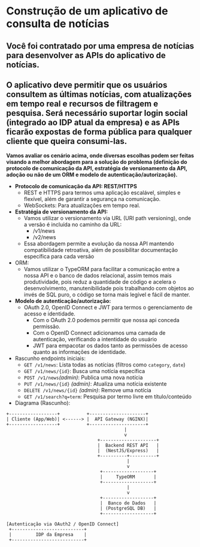 # Construção de um aplicativo de consulta de notícias

## Você foi contratado por uma empresa de notícias para desenvolver as APIs do aplicativo de notícias.

## O aplicativo deve permitir que os usuários consultem as últimas notícias, com atualizações em tempo real e recursos de filtragem e pesquisa. Será necessário suportar login social (integrado ao IDP atual da empresa) e as APIs ficarão expostas de forma pública para qualquer cliente que queira consumi-las.

**Vamos avaliar os cenário acima, onde diversas escolhas podem ser feitas visando a melhor abordagem para a solução do problema (definição do protocolo de comunicação da API, estratégia de versionamento da API, adoção ou não de um ORM e modelo de autenticação/autorização).**

- **Protocolo de comunicação da API: REST/HTTPS**
    - REST e HTTPS para termos uma aplicação escalável, simples e flexível, além de garantir a segurança na comunicação.
    - WebSockets: Para atualizações em tempo real.
- **Estratégia de versionamento da API:**
    - Vamos utilizar o versionamento via URL (URI path versioning), onde a versão é incluída no caminho da URL:
        - /v1/news
        - /v2/news
    - Essa abordagem permite a evolução da nossa API mantendo compatibilidade retroativa, além de possibilitar documentação específica para cada versão
- ORM:
    - Vamos utilizar o TypeORM  para facilitar a comunicação entre a nossa API e o banco de dados relacional, assim temos mais produtividade, pois reduz a quantidade de código e acelera o desenvolvimento, manutenibilidade pois trabalhando com objetos ao invés de SQL puro, o código se torna mais legível e fácil de manter.
- **Modelo de autenticação/autorização:**
    - OAuth 2.0, OpenID Connect e JWT para termos o gerenciamento de acesso e identidade.
        - Com o OAuth 2.0 podemos permitir que nossa api conceda permissão.
        - Com o OpenID Connect adicionamos uma camada de autenticação, verificando a intentidade do usuário
        - JWT para empacotar os dados tanto as permissões de acesso quanto as informações de identidade.
- Rascunho endpoints iniciais:
    - `GET /v1/news`: Lista todas as notícias (filtros como `category`, `date`)
    - `GET /v1/news/{id}`: Busca uma notícia específica
    - `POST /v1/news`*(admin)*: Publica uma nova notícia
    - `PUT /v1/news/{id}` *(admin)*: Atualiza uma notícia existente
    - `DELETE /v1/news/{id}` *(admin)*: Remove uma notícia
    - `GET /v1/search?q=term`: Pesquisa por termo livre em título/conteúdo
- Diagrama (Rascunho):

```markup
+------------------+          +---------------------+
| Cliente (App/Web)| <------> |  API Gateway (NGINX)|
+------------------+          +---------------------+
		                                    |
		                                    v
		                          +---------------------+
		                          |  Backend REST API   |
		                          |  (NestJS/Express)   |
		                          +----------+----------+
		                                     |
		                                     v
		                           +-------------------+
		                           |     TypeORM       |
		                           +-------------------+
		                                     |
		                                     v
		                           +-------------------+
		                           |  Banco de Dados   |
		                           | (PostgreSQL DB)   |
		                           +-------------------+
	
[Autenticação via OAuth2 / OpenID Connect]
 +---------------------------+
 |         IDP da Empresa    |
 +---------------------------+

```